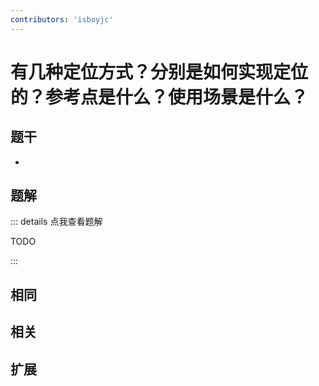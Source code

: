 ```yaml
---
contributors: 'isboyjc'
---
```


# 有几种定位方式？分别是如何实现定位的？参考点是什么？使用场景是什么？


## 题干

- 



## 题解

::: details 点我查看题解

  TODO

:::



## 相同


## 相关


## 扩展

